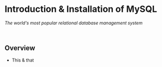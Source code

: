 # Introduction & Installation of MySQL
*The world's most popular relational database management system*

<br>

## Overview
* This & that